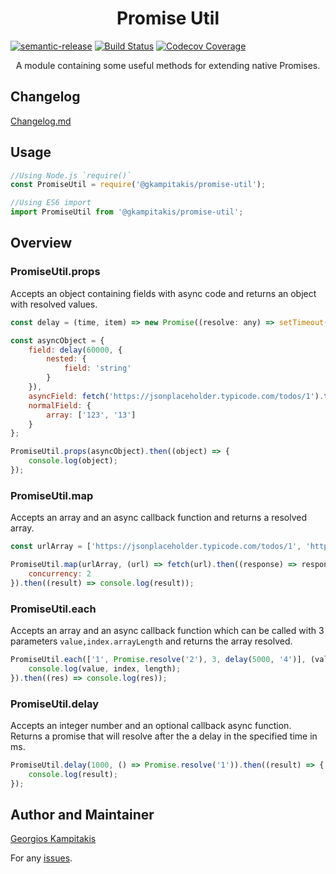 <h1 align="center"> Promise Util </h1>

[![semantic-release](https://img.shields.io/badge/%20%20%F0%9F%93%A6%F0%9F%9A%80-semantic--release-e10079.svg)](https://github.com/semantic-release/semantic-release)
[![Build Status](https://travis-ci.org/gkampitakis/PromiseExtension.svg?branch=master)](https://travis-ci.org/gkampitakis/PromiseExtension)
[![Codecov Coverage](https://img.shields.io/codecov/c/github/gkampitakis/PromiseExtension)](https://codecov.io/gh/gkampitakis/PromiseExtension)

<p  align="center">A module containing some useful methods for extending native Promises.</p>

## Changelog

[Changelog.md]('./CHANGELOG.md')

## Usage

```javascript
//Using Node.js `require()`
const PromiseUtil = require('@gkampitakis/promise-util');

//Using ES6 import
import PromiseUtil from '@gkampitakis/promise-util';
```

## Overview

### PromiseUtil.props

Accepts an object containing fields with async code and returns an object with resolved values.

```javascript
const delay = (time, item) => new Promise((resolve: any) => setTimeout(resolve(item), time));

const asyncObject = {
	field: delay(60000, {
		nested: {
			field: 'string'
		}
	}),
	asyncField: fetch('https://jsonplaceholder.typicode.com/todos/1').then((response) => response.json()),
	normalField: {
		array: ['123', '13']
	}
};

PromiseUtil.props(asyncObject).then((object) => {
	console.log(object);
});
```

### PromiseUtil.map

Accepts an array and an async callback function and returns a resolved array.

```javascript
const urlArray = ['https://jsonplaceholder.typicode.com/todos/1', 'https://jsonplaceholder.typicode.com/todos/1'];

PromiseUtil.map(urlArray, (url) => fetch(url).then((response) => response.json()), {
	concurrency: 2
}).then((result) => console.log(result));
```

### PromiseUtil.each

Accepts an array and an async callback function which can be called with 3 parameters `value,index.arrayLength` and returns the array resolved.

```javascript
PromiseUtil.each(['1', Promise.resolve('2'), 3, delay(5000, '4')], (value, index, length) => {
	console.log(value, index, length);
}).then((res) => console.log(res));
```

### PromiseUtil.delay

Accepts an integer number and an optional callback async function. Returns a promise that will resolve after the a delay in the specified time in ms.

```javascript
PromiseUtil.delay(1000, () => Promise.resolve('1')).then((result) => {
	console.log(result);
});
```

## Author and Maintainer

[Georgios Kampitakis](https://github.com/gkampitakis)

For any [issues](https://github.com/gkampitakis/promiseExtension/issues).
